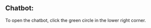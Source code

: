 
<html lang="en">
<div>
<h2>Chatbot:</h2>
</div>
<div>
<p>To open the chatbot, click the green circle in the lower right corner.</p>
</div>
     <script id="TelegramLiveChatLoader" data-bot="074DC57E-0714-11EB-80FA-B80E23E822B5" src="//livechatbot.net/assets/chat/js/loader.js"></script>

  </html>
